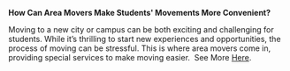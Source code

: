 <p><strong>How Can Area Movers Make Students' Movements More Convenient?</strong></p>
<p>Moving to a new city or campus can be both exciting and challenging for students. While it&rsquo;s thrilling to start new experiences and opportunities, the process of moving can be stressful. This is where area movers come in, providing special services to make moving easier.&nbsp; See More <a href="https://party.biz/blogs/93700/387955/how-can-area-movers-make-students-movements-more-convenient">Here</a>.</p>
<div class="zI7 iyn Hsu">&nbsp;</div>